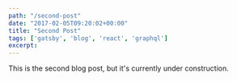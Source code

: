 ```yaml
---
path: "/second-post"
date: "2017-02-05T09:20:02+00:00"
title: "Second Post"
tags: ['gatsby', 'blog', 'react', 'graphql']
excerpt: 
---
```


This is the second blog post, but it's currently under construction.